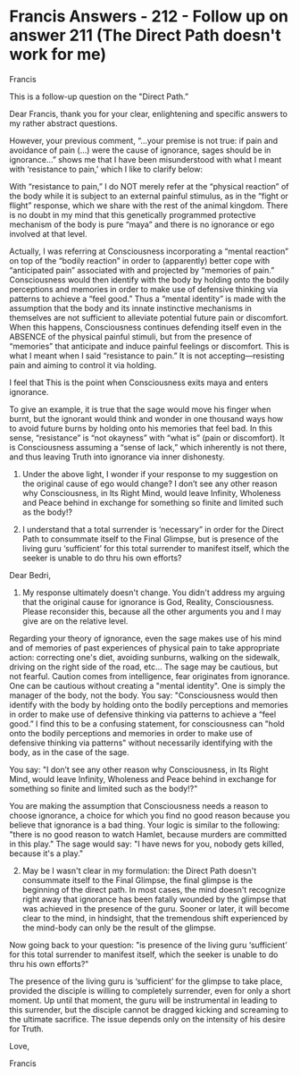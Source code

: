 # Francis Answers - 212 - Follow up on answer 211 (The Direct Path doesn't work for me)

Francis

This is a follow-up question on the "Direct Path.”

Dear Francis, thank you for your clear, enlightening and specific answers to my rather abstract questions.

However, your previous comment, “…your premise is not true: if pain and avoidance of pain (…) were the cause of ignorance, sages should be in ignorance…” shows me that I have been misunderstood with what I meant with ‘resistance to pain,’ which I like to clarify below:

With “resistance to pain,” I do NOT merely refer at the “physical reaction” of the body while it is subject to an external painful stimulus, as in the “fight or flight” response, which we share with the rest of the animal kingdom. There is no doubt in my mind that this genetically programmed protective mechanism of the body is pure “maya” and there is no ignorance or ego involved at that level.

Actually, I was referring at Consciousness incorporating a “mental reaction” on top of the “bodily reaction” in order to (apparently) better cope with “anticipated pain” associated with and projected by “memories of pain.” Consciousness would then identify with the body by holding onto the bodily perceptions and memories in order to make use of defensive thinking via patterns to achieve a “feel good.” Thus a “mental identity” is made with the assumption that the body and its innate instinctive mechanisms in themselves are not sufficient to alleviate potential future pain or discomfort. When this happens, Consciousness continues defending itself even in the ABSENCE of the physical painful stimuli, but from the presence of “memories” that anticipate and induce painful feelings or discomfort. This is what I meant when I said “resistance to pain.” It is not accepting—resisting pain and aiming to control it via holding.

I feel that This is the point when Consciousness exits maya and enters ignorance.

To give an example, it is true that the sage would move his finger when burnt, but the ignorant would think and wonder in one thousand ways how to avoid future burns by holding onto his memories that feel bad. In this sense, “resistance” is “not okayness” with “what is” (pain or discomfort). It is Consciousness assuming a “sense of lack,” which inherently is not there, and thus leaving Truth into ignorance via inner dishonesty.

1) Under the above light, I wonder if your response to my suggestion on the original cause of ego would change? I don’t see any other reason why Consciousness, in Its Right Mind, would leave Infinity, Wholeness and Peace behind in exchange for something so finite and limited such as the body!?

2) I understand that a total surrender is ‘necessary” in order for the Direct Path to consummate itself to the Final Glimpse, but is presence of the living guru ‘sufficient’ for this total surrender to manifest itself, which the seeker is unable to do thru his own efforts?

Dear Bedri,

1) My response ultimately doesn't change. You didn't address my arguing that the original cause for ignorance is God, Reality, Consciousness. Please reconsider this, because all the other arguments you and I may give are on the relative level.

Regarding your theory of ignorance, even the sage makes use of his mind and of memories of past experiences of physical pain to take appropriate action: correcting one's diet, avoiding sunburns, walking on the sidewalk, driving on the right side of the road, etc… The sage may be cautious, but not fearful. Caution comes from intelligence, fear originates from ignorance. One can be cautious without creating a "mental identity". One is simply the manager of the body, not the body. You say: "Consciousness would then identify with the body by holding onto the bodily perceptions and memories in order to make use of defensive thinking via patterns to achieve a “feel good.” I find this to be a confusing statement, for consciousness can "hold onto the bodily perceptions and memories in order to make use of defensive thinking via patterns" without necessarily identifying with the body, as in the case of the sage.

You say: "I don’t see any other reason why Consciousness, in Its Right Mind, would leave Infinity, Wholeness and Peace behind in exchange for something so finite and limited such as the body!?"

You are making the assumption that Consciousness needs a reason to choose ignorance, a choice for which you find no good reason because you believe that ignorance is a bad thing. Your logic is similar to the following: "there is no good reason to watch Hamlet, because murders are committed in this play." The sage would say: "I have news for you, nobody gets killed, because it's a play."

2) May be I wasn't clear in my formulation: the Direct Path doesn't consummate itself to the Final Glimpse, the final glimpse is the beginning of the direct path. In most cases, the mind doesn't recognize right away that ignorance has been fatally wounded by the glimpse that was achieved in the presence of the guru. Sooner or later, it will become clear to the mind, in hindsight, that the tremendous shift experienced by the mind-body can only be the result of the glimpse.

Now going back to your question: "is presence of the living guru ‘sufficient’ for this total surrender to manifest itself, which the seeker is unable to do thru his own efforts?"

The presence of the living guru is ‘sufficient’ for the glimpse to take place, provided the disciple is willing to completely surrender, even for only a short moment. Up until that moment, the guru will be instrumental in leading to this surrender, but the disciple cannot be dragged kicking and screaming to the ultimate sacrifice. The issue depends only on the intensity of his desire for Truth.

Love,

Francis

